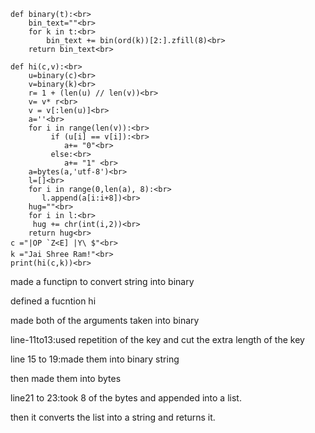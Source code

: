 ```
def binary(t):<br>
    bin_text=""<br>
    for k in t:<br>
        bin_text += bin(ord(k))[2:].zfill(8)<br>
    return bin_text<br>

def hi(c,v):<br>
    u=binary(c)<br>
    v=binary(k)<br>
    r= 1 + (len(u) // len(v))<br>
    v= v* r<br>
    v = v[:len(u)]<br>
    a=''<br>
    for i in range(len(v)):<br>
         if (u[i] == v[i]):<br>
            a+= "0"<br>
         else:<br>
            a+= "1" <br>
    a=bytes(a,'utf-8')<br>
    l=[]<br>
    for i in range(0,len(a), 8):<br>
       l.append(a[i:i+8])<br>
    hug=""<br>
    for i in l:<br>
     hug += chr(int(i,2))<br>
    return hug<br>
c ="|OP `Z<E] |Y\ $"<br>
k ="Jai Shree Ram!"<br>
print(hi(c,k))<br>
```
made a functipn to convert string into binary


defined a fucntion hi


made both of the arguments taken into binary


line-11to13:used repetition of the key and cut the extra length of the key


line 15 to 19:made them into binary string

then made them into bytes

line21 to 23:took 8 of the bytes and appended into a list.

then it converts the list into a string and returns it.



